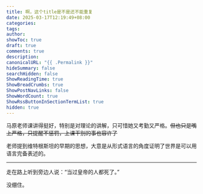 ```yaml
---
title: 啊，这个title是不是还不能重复
date: 2025-03-17T12:19:49+08:00
categories: 
tags: 
author: 
showToc: true
draft: true
comments: true
description: 
canonicalURL: "{{ .Permalink }}"
hideSummary: false
searchHidden: false
ShowReadingTime: true
ShowBreadCrumbs: true
ShowPostNavLinks: false
ShowWordCount: true
ShowRssButtonInSectionTermList: true
hidden: true
---
```

马原老师课讲得挺好，特别是对理论的讲解，只可惜她又考勤又严格。~~但也只是嘴上严格，只提醒不惩罚，上课干别的事也容许了~~

老师提到维特根斯坦的早期的思想，大意是从形式语言的角度证明了世界是可以用语言完备表述的。

---

走在路上听到旁边人说：“当过皇帝的人都死了。”

没绷住。